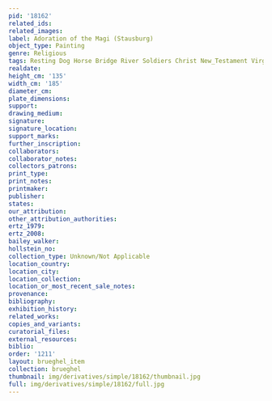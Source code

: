 ```yaml
---
pid: '18162'
related_ids: 
related_images: 
label: Adoration of the Magi (Stausburg)
object_type: Painting
genre: Religious
tags: Resting Dog Horse Bridge River Soldiers Christ New_Testament Virgin_Mary
realdate: 
height_cm: '135'
width_cm: '185'
diameter_cm: 
plate_dimensions: 
support: 
drawing_medium: 
signature: 
signature_location: 
support_marks: 
further_inscription: 
collaborators: 
collaborator_notes: 
collectors_patrons: 
print_type: 
print_notes: 
printmaker: 
publisher: 
states: 
our_attribution: 
other_attribution_authorities: 
ertz_1979: 
ertz_2008: 
bailey_walker: 
hollstein_no: 
collection_type: Unknown/Not Applicable
location_country: 
location_city: 
location_collection: 
location_or_most_recent_sale_notes: 
provenance: 
bibliography: 
exhibition_history: 
related_works: 
copies_and_variants: 
curatorial_files: 
external_resources: 
biblio: 
order: '1211'
layout: brueghel_item
collection: brueghel
thumbnail: img/derivatives/simple/18162/thumbnail.jpg
full: img/derivatives/simple/18162/full.jpg
---
```

